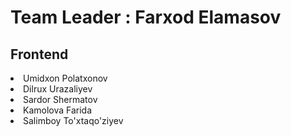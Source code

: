 
<h1>Team Leader : Farxod Elamasov</h1>

<h2>Frontend</h2>

<li>Umidxon Polatxonov</li>
<li>Dilrux Urazaliyev</li>
<li>Sardor Shermatov</li>
<li>Kamolova Farida</li>
<li>Salimboy To'xtaqo'ziyev</li>


